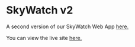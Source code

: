 # SkyWatch v2

A second version of our SkyWatch Web App [here.](https://github.com/AdmiralFirefox/skywatch) 

You can view the live site [here.](https://skywatch-v2.pages.dev/)
